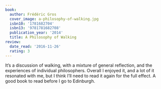 ```yaml
---
book:
  author: Frédéric Gros
  cover_image: a-philosophy-of-walking.jpg
  isbn10: '1781682704'
  isbn13: '9781781682708'
  publication_year: '2014'
  title: A Philosophy of Walking
review:
  date_read: '2016-11-26'
  rating: 3
---
```


It’s a discussion of walking, with a mixture of general reflection, and the experiences of individual philosophers. Overall I enjoyed it, and a lot of it resonated with me, but I think I’ll need to read it again for the full effect. A good book to read before I go to Edinburgh.
